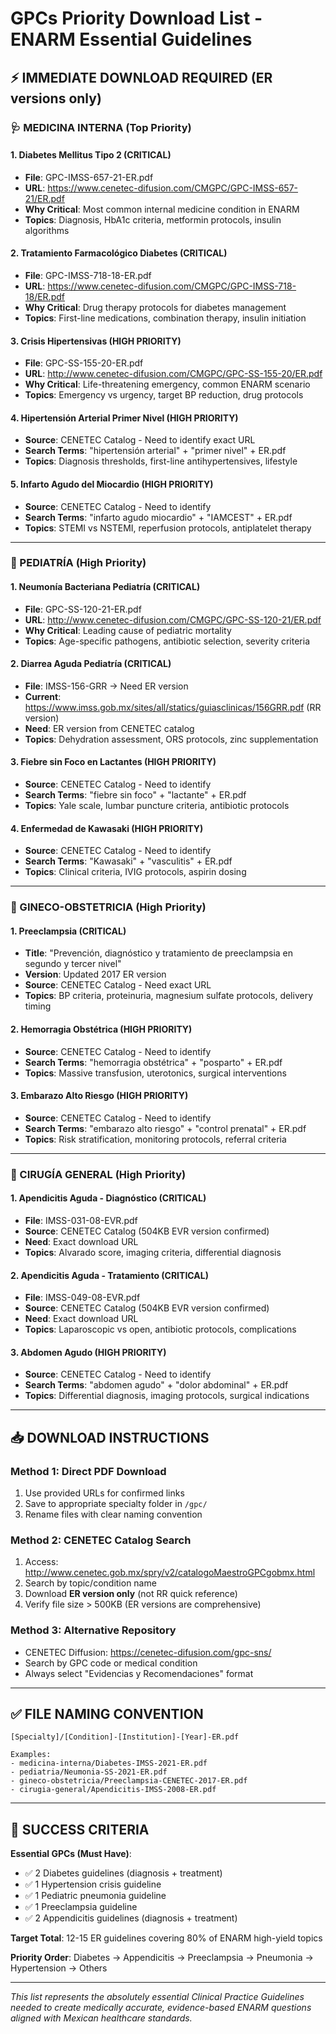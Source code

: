 # GPCs Priority Download List - ENARM Essential Guidelines

## ⚡ IMMEDIATE DOWNLOAD REQUIRED (ER versions only)

### 🩺 MEDICINA INTERNA (Top Priority)

#### 1. Diabetes Mellitus Tipo 2 (CRITICAL)
- **File**: GPC-IMSS-657-21-ER.pdf
- **URL**: https://www.cenetec-difusion.com/CMGPC/GPC-IMSS-657-21/ER.pdf
- **Why Critical**: Most common internal medicine condition in ENARM
- **Topics**: Diagnosis, HbA1c criteria, metformin protocols, insulin algorithms

#### 2. Tratamiento Farmacológico Diabetes (CRITICAL)  
- **File**: GPC-IMSS-718-18-ER.pdf
- **URL**: https://www.cenetec-difusion.com/CMGPC/GPC-IMSS-718-18/ER.pdf  
- **Why Critical**: Drug therapy protocols for diabetes management
- **Topics**: First-line medications, combination therapy, insulin initiation

#### 3. Crisis Hipertensivas (HIGH PRIORITY)
- **File**: GPC-SS-155-20-ER.pdf
- **URL**: http://www.cenetec-difusion.com/CMGPC/GPC-SS-155-20/ER.pdf
- **Why Critical**: Life-threatening emergency, common ENARM scenario
- **Topics**: Emergency vs urgency, target BP reduction, drug protocols

#### 4. Hipertensión Arterial Primer Nivel (HIGH PRIORITY)
- **Source**: CENETEC Catalog - Need to identify exact URL
- **Search Terms**: "hipertensión arterial" + "primer nivel" + ER.pdf
- **Topics**: Diagnosis thresholds, first-line antihypertensives, lifestyle

#### 5. Infarto Agudo del Miocardio (HIGH PRIORITY)
- **Source**: CENETEC Catalog - Need to identify
- **Search Terms**: "infarto agudo miocardio" + "IAMCEST" + ER.pdf
- **Topics**: STEMI vs NSTEMI, reperfusion protocols, antiplatelet therapy

---

### 👶 PEDIATRÍA (High Priority)

#### 1. Neumonía Bacteriana Pediatría (CRITICAL)
- **File**: GPC-SS-120-21-ER.pdf  
- **URL**: http://www.cenetec-difusion.com/CMGPC/GPC-SS-120-21/ER.pdf
- **Why Critical**: Leading cause of pediatric mortality
- **Topics**: Age-specific pathogens, antibiotic selection, severity criteria

#### 2. Diarrea Aguda Pediatría (CRITICAL)
- **File**: IMSS-156-GRR → Need ER version
- **Current**: https://www.imss.gob.mx/sites/all/statics/guiasclinicas/156GRR.pdf (RR version)
- **Need**: ER version from CENETEC catalog
- **Topics**: Dehydration assessment, ORS protocols, zinc supplementation

#### 3. Fiebre sin Foco en Lactantes (HIGH PRIORITY)
- **Source**: CENETEC Catalog - Need to identify
- **Search Terms**: "fiebre sin foco" + "lactante" + ER.pdf
- **Topics**: Yale scale, lumbar puncture criteria, antibiotic protocols

#### 4. Enfermedad de Kawasaki (HIGH PRIORITY)
- **Source**: CENETEC Catalog - Need to identify  
- **Search Terms**: "Kawasaki" + "vasculitis" + ER.pdf
- **Topics**: Clinical criteria, IVIG protocols, aspirin dosing

---

### 🤰 GINECO-OBSTETRICIA (High Priority)

#### 1. Preeclampsia (CRITICAL)
- **Title**: "Prevención, diagnóstico y tratamiento de preeclampsia en segundo y tercer nivel"
- **Version**: Updated 2017 ER version
- **Source**: CENETEC Catalog - Need exact URL
- **Topics**: BP criteria, proteinuria, magnesium sulfate protocols, delivery timing

#### 2. Hemorragia Obstétrica (HIGH PRIORITY)
- **Source**: CENETEC Catalog - Need to identify
- **Search Terms**: "hemorragia obstétrica" + "posparto" + ER.pdf
- **Topics**: Massive transfusion, uterotonics, surgical interventions

#### 3. Embarazo Alto Riesgo (HIGH PRIORITY)  
- **Source**: CENETEC Catalog - Need to identify
- **Search Terms**: "embarazo alto riesgo" + "control prenatal" + ER.pdf
- **Topics**: Risk stratification, monitoring protocols, referral criteria

---

### 🔪 CIRUGÍA GENERAL (High Priority)

#### 1. Apendicitis Aguda - Diagnóstico (CRITICAL)
- **File**: IMSS-031-08-EVR.pdf
- **Source**: CENETEC Catalog (504KB EVR version confirmed)
- **Need**: Exact download URL
- **Topics**: Alvarado score, imaging criteria, differential diagnosis

#### 2. Apendicitis Aguda - Tratamiento (CRITICAL)
- **File**: IMSS-049-08-EVR.pdf  
- **Source**: CENETEC Catalog (504KB EVR version confirmed)
- **Need**: Exact download URL
- **Topics**: Laparoscopic vs open, antibiotic protocols, complications

#### 3. Abdomen Agudo (HIGH PRIORITY)
- **Source**: CENETEC Catalog - Need to identify
- **Search Terms**: "abdomen agudo" + "dolor abdominal" + ER.pdf
- **Topics**: Differential diagnosis, imaging protocols, surgical indications

---

## 📥 DOWNLOAD INSTRUCTIONS

### Method 1: Direct PDF Download
1. Use provided URLs for confirmed links
2. Save to appropriate specialty folder in `/gpc/`
3. Rename files with clear naming convention

### Method 2: CENETEC Catalog Search
1. Access: http://www.cenetec.gob.mx/spry/v2/catalogoMaestroGPCgobmx.html
2. Search by topic/condition name
3. Download **ER version only** (not RR quick reference)
4. Verify file size > 500KB (ER versions are comprehensive)

### Method 3: Alternative Repository
- CENETEC Diffusion: https://cenetec-difusion.com/gpc-sns/
- Search by GPC code or medical condition
- Always select "Evidencias y Recomendaciones" format

---

## ✅ FILE NAMING CONVENTION

```
[Specialty]/[Condition]-[Institution]-[Year]-ER.pdf

Examples:
- medicina-interna/Diabetes-IMSS-2021-ER.pdf
- pediatria/Neumonia-SS-2021-ER.pdf  
- gineco-obstetricia/Preeclampsia-CENETEC-2017-ER.pdf
- cirugia-general/Apendicitis-IMSS-2008-ER.pdf
```

---

## 🎯 SUCCESS CRITERIA

**Essential GPCs (Must Have)**:
- ✅ 2 Diabetes guidelines (diagnosis + treatment)  
- ✅ 1 Hypertension crisis guideline
- ✅ 1 Pediatric pneumonia guideline
- ✅ 1 Preeclampsia guideline
- ✅ 2 Appendicitis guidelines (diagnosis + treatment)

**Target Total**: 12-15 ER guidelines covering 80% of ENARM high-yield topics

**Priority Order**: Diabetes → Appendicitis → Preeclampsia → Pneumonia → Hypertension → Others

---

*This list represents the absolutely essential Clinical Practice Guidelines needed to create medically accurate, evidence-based ENARM questions aligned with Mexican healthcare standards.*